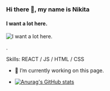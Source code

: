 ### Hi there 👋, my name is Nikita
#### I want a lot here.
![I want a lot here.](https://arturssmirnovs.github.io/github-profile-readme-generator/images/banner.png)

.

Skills: REACT / JS / HTML / CSS

- 🔭 I’m currently working on this page.

- [![Anurag's GitHub stats](https://github-readme-stats.vercel.app/api?username=Nikita-if)](https://github.com/anuraghazra/github-readme-stats)





